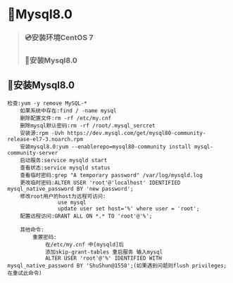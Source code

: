 # 🐬Mysql8.0
> ### 💿安装环境CentOS 7
> ### 🐬安装Mysql8.0
## 🐬安装Mysql8.0
    检查:yum -y remove MySQL-*
        如果系统中存在:find / -name mysql
        删除配置文件:rm -rf /etc/my.cnf
        删除mysql默认密码:rm -rf /root/.mysql_sercret
        安装源:rpm -Uvh https://dev.mysql.com/get/mysql80-community-release-el7-3.noarch.rpm
        安装mysql8.0:yum --enablerepo=mysql80-community install mysql-community-server
        启动服务:service mysqld start
        查看状态:service mysqld status
        查看临时密码:grep "A temporary password" /var/log/mysqld.log
        更改临时密码:ALTER USER 'root'@'localhost' IDENTIFIED mysql_native_password BY 'new password';
        修改root用户的host为远程可访问: 
                    use mysql
                    update user set host='%' where user = 'root';
        配置远程访问:GRANT ALL ON *.* TO 'root'@'%';
        
        其他命令:
            重置密码: 
                在/etc/my.cnf 中[mysqld]后
                添加skip-grant-tables 重启服务 输入mysql
                ALTER USER 'root'@'%' IDENTIFIED WITH mysql_native_password BY 'ShuShun@1558';(如果遇到问题则flush privileges;在重试此命令)